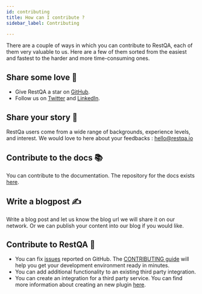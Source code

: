 ```yaml
---
id: contributing
title: How can I contribute ?
sidebar_label: Contributing

---
```


There are a couple of ways in which you can contribute to RestQA, each of them very valuable to us. Here are a few of them sorted from the easiest and fastest to the harder and more time-consuming ones.

## Share some love 💙

- Give RestQA a star on [GitHub](https://github.com/restqa/restqa).
- Follow us on [Twitter](https://twitter.com/restqa) and [LinkedIn](https://www.linkedin.com/company/restqa).


## Share your story 💌

RestQa users come from a wide range of backgrounds, experience levels, and interest. We would love to here about your feedbacks : hello@restqa.io


## Contribute to the docs 📚

You can contribute to the documentation. The repository for the docs exists [here](https://github.com/restqa/documentation).


## Write a blogpost ✍️

Write a blog post and let us know the blog url we will share it on our network. Or we can publish your content into our blog if you would like.

## Contribute to RestQA 🔨

- You can fix [issues](https://github.com/restqa/restqa/issues) reported on GitHub. The [CONTRIBUTING guide](https://github.com/restqa/restqa/blob/master/CONTRIBUTING.md) will help you get your development environment ready in minutes.
- You can add additional functionality to an existing third party integration.
- You can create an integration for a third party service. You can find more information about creating an new plugin [here](/api/create-plugin).

